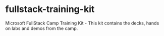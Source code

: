 # fullstack-training-kit
Microsoft FullStack Camp Training Kit - This kit contains the decks, hands on labs and demos from the camp. 
